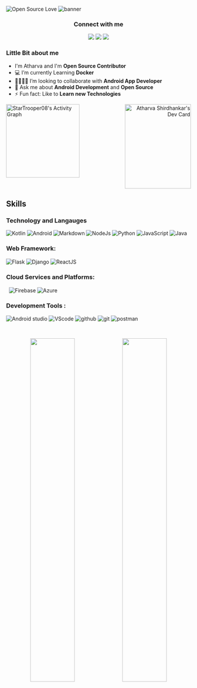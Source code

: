 
![Open Source Love](https://img.shields.io/badge/Open%20%E2%9D%A4%EF%B8%8FSource-blue)
![banner](https://user-images.githubusercontent.com/72031540/140060483-557b741e-52f6-46da-adee-8ea92c4f542a.png)


 
<h3 align="center">Connect with me</h3>
<p align="center">
<a href="https://twitter.com/_Atharva_08"><img src="https://user-images.githubusercontent.com/72031540/139949353-5b213410-0eb4-4f58-8007-588a42eb7bf8.png"/></a>
<a href="https://dev.to/star_trooper"><img src="https://user-images.githubusercontent.com/72031540/139948913-9d7fe272-804d-4b74-add7-1a7338ddd8c5.png"/></a>
<a href="https://www.linkedin.com/in/atharvashirdhankar"><img src="https://user-images.githubusercontent.com/72031540/139949418-1c6ce3f4-b83f-4ec9-b57d-a892398e7768.png"/></a>
</p>

### Little Bit about me
<ul>
  <li>I'm Atharva and I'm <b>Open Source Contributor</b></li>
  <li> 💻 I’m currently Learning <b>Docker</b> </li>
  <li> 🤜🏻🤛🏻 I’m looking to collaborate with <b>Android App Developer</b></li>
  <li> 💬 Ask me about <b>Android Development</b> and <b>Open Source</b></li>
  <li> ⚡ Fun fact: Like to <b>Learn new Technologies</b></li>
</ul>




<p align="left">
<img align="left" alt="StarTrooper08's Activity Graph" src="https://activity-graph.herokuapp.com/graph?username=StarTrooper08&bg_color=000000&color=68AEFF&line=FFFFFF&point=0C73C8&hide_border=true" height="200px" />
</p>
<p align="right">
<a href="https://app.daily.dev/StarTrooper"><img src="https://api.daily.dev/devcards/f00cee4361ca41e4b283885b79d213e3.png?r=gte" height="230px" width="180px" alt="Atharva Shirdhankar's Dev Card"/></a>
</p>






## Skills 
### Technology and Langauges
<p align="justify">
  <img src="https://user-images.githubusercontent.com/72031540/140291379-a7beff06-d4ea-4b21-b107-0a6891da505b.png" alt="Kotlin"/>
  <img src="https://user-images.githubusercontent.com/72031540/140024958-73ec5d74-beec-4b72-93fd-c84aa0166ebc.png" alt="Android"/>
  <img src="https://user-images.githubusercontent.com/72031540/140028276-8d54d24f-b439-400b-acdf-4af68c72dad5.png" alt="Markdown"/>
  <img src="https://user-images.githubusercontent.com/72031540/140028281-b4758c34-1be1-4d65-8c4d-f1edd1315dd5.png" alt="NodeJs"/>
  <img src="https://user-images.githubusercontent.com/72031540/140028298-14eed942-3fe2-4eaa-9342-e5a605c56ee1.png" alt="Python"/>
  <img src="https://user-images.githubusercontent.com/72031540/140028303-d6858356-1ff3-4e8d-a94c-b1a88e49fee6.png" alt="JavaScript"/>
  <img src="https://user-images.githubusercontent.com/72031540/140031630-d8d61836-9005-4495-94cc-a490da8d66b3.png" alt="Java"/>
</p>

### Web Framework:
<p align="Justify">
  <img align="center" src="https://user-images.githubusercontent.com/72031540/140028273-4f1c0529-5ff4-4216-b572-ae49be3b07d2.png" alt="Flask"/>
  <img align="center" src="https://user-images.githubusercontent.com/72031540/140029366-f30817a0-f9d1-4fd7-8daa-697da0b58993.png" alt="Django"/>
  <img align="center" src="https://user-images.githubusercontent.com/72031540/140028283-66476981-3203-459e-8b2d-68b2c32620fb.png" alt="ReactJS"/>
</p>

### Cloud Services and Platforms:
<p align="justify">
  <img align="center" src="https://user-images.githubusercontent.com/72031540/140028285-c6c24c5c-ba6c-4f4c-b8b8-14ccb3c81cb2.png" alt=""/>
  <img align="center" src="https://user-images.githubusercontent.com/72031540/140028292-212a5cd4-c158-4d0b-b699-d48ca7954f12.png" alt=""/>
  <img align="center" src="https://user-images.githubusercontent.com/72031540/140028279-92f6a25f-d587-446d-ac3b-d1363f7a2ece.png" alt="Firebase"/>
  <img align="center" src="https://user-images.githubusercontent.com/72031540/140028305-b7dda70b-37bf-432d-99b5-dcf1c1872ab4.png" alt="Azure"/>
</p>

### Development Tools :
<p align="justify">
   <img  src="https://user-images.githubusercontent.com/72031540/140028275-17110cfa-71e5-40bf-9c91-2c507d98ba1f.png" alt="Android studio"/>
   <img  src="https://user-images.githubusercontent.com/72031540/140028284-c17034e1-4bbf-4c7d-869e-1bd671f41eef.png" alt="VScode"/>
   <img  src="https://user-images.githubusercontent.com/72031540/140028308-81e6b67c-850a-4634-901a-4b920952b9e9.png" alt="github"/>
   <img  src="https://user-images.githubusercontent.com/72031540/140028311-ffd40e7c-0cb0-4d37-89cd-53cf004f1077.png" alt="git"/>
   <img src="https://user-images.githubusercontent.com/72031540/140028302-b650915f-3bf7-47f3-8f00-398049014417.png" alt="postman"/>

</p>
<br/>

<p align="center">
  <img width="49%" src="https://github-readme-stats.vercel.app/api?username=StarTrooper08&show_icons=true&theme=jolly" />
  <img width="49%" src="https://github-readme-streak-stats.herokuapp.com/?user=StarTrooper08&theme=jolly" />
</p>



